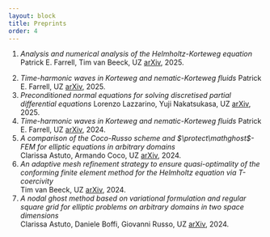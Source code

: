 ```yaml
---
layout: block
title: Preprints 
order: 4
---
```


  1. _Analysis and numerical analysis of the Helmholtz-Korteweg equation_
  Patrick E. Farrell, Tim van Beeck, UZ
[arXiv](https://arxiv.org/abs/2503.10771), 2025.
<!--more-->
  2. _Time-harmonic waves in Korteweg and nematic-Korteweg fluids_
  Patrick E. Farrell, UZ
[arXiv](https://arxiv.org/abs/2411.13354), 2025.
  3. _Preconditioned normal equations for solving discretised partial differential equations_
  Lorenzo Lazzarino, Yuji Nakatsukasa, UZ
[arXiv](https://arxiv.org/abs/2502.17626), 2025.
  4. _Time-harmonic waves in Korteweg and nematic-Korteweg fluids_
  Patrick E. Farrell, UZ
[arXiv](https://arxiv.org/abs/2411.13354), 2024.
  5. _A comparison of the Coco-Russo scheme and $\protect\mathghost$-FEM for elliptic equations in arbitrary domains_  
Clarissa Astuto, Armando Coco, UZ
[arXiv](https://arxiv.org/abs/2405.16582), 2024.
  6. _An adaptive mesh refinement strategy to ensure quasi-optimality of the conforming finite element method for the Helmholtz equation via T-coercivity_  
Tim van Beeck, UZ
[arXiv](https://arxiv.org/abs/2403.06266), 2024.
  7. _A nodal ghost method based on variational formulation and regular square grid for elliptic problems on arbitrary domains in two space dimensions_  
Clarissa Astuto, Daniele Boffi, Giovanni Russo, UZ
[arXiv](https://arxiv.org/abs/2402.04048), 2024.

